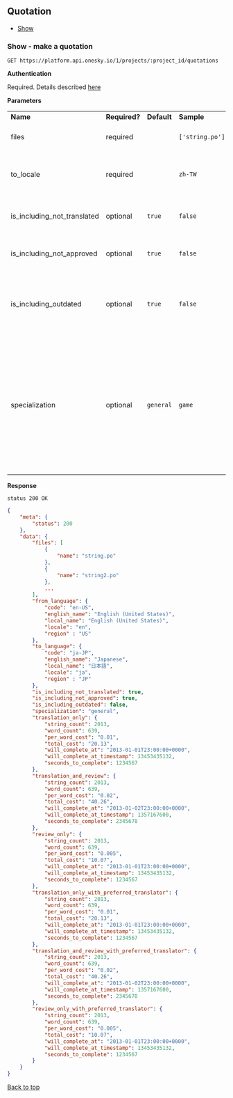 ## Quotation
- [Show](#show---make-a-quotation)


### Show - make a quotation

    GET https://platform.api.onesky.io/1/projects/:project_id/quotations

**Authentication**

Required. Details described [here](/README.md#authentication)

**Parameters**

<table>
    <tr>
        <td><strong>Name</strong></td>
        <td><strong>Required?</strong></td>
        <td><strong>Default</strong></td>
        <td><strong>Sample</strong></td>
        <td><strong>Description</strong></td>
    </tr>
    <tr>
        <td>files</td>
        <td>required</td>
        <td></td>
        <td><code>['string.po']</code></td>
        <td>Files to be translated in the order</td>
    </tr>
    <tr>
        <td>to_locale</td>
        <td>required</td>
        <td></td>
        <td><code>zh-TW</code></td>
        <td>Target language to tranlate. Please refer to <a href="/resources/locales.md">GET locales</a></td>
    </tr>
    <tr>
        <td>is_including_not_translated</td>
        <td>optional</td>
        <td><code>true</code></td>
        <td><code>false</code></td>
        <td>Include not translated phrases to translate</td>
    </tr>
    <tr>
        <td>is_including_not_approved</td>
        <td>optional</td>
        <td><code>true</code></td>
        <td><code>false</code></td>
        <td>Include not approved phrases to translate</td>
    </tr>
    <tr>
        <td>is_including_outdated</td>
        <td>optional</td>
        <td><code>true</code></td>
        <td><code>false</code></td>
        <td>Include outdated phrases to translate that is updated since last order.</td>
    </tr>
    <tr>
        <td>specialization</td>
        <td>optional</td>
        <td><code>general</code></td>
        <td><code>game</code></td>
        <td>
            Specify specialization in order to translate phrases in a specific area.
            <br>
            Currently supported:
            <ul>
                <li><code>general</code> - genreal translations</li>
                <li><code>game</code> - translations of game</li>
            </ul>
        </td>
    </tr>
</table>

**Response**

```
status 200 OK
```
``` json
{
    "meta": {
        "status": 200
    },
    "data": {
        "files": [
            {
                "name": "string.po"
            },
            {
                "name": "string2.po"
            },
            ...
        ],
        "from_language": {
            "code": "en-US",
            "english_name": "English (United States)",
            "local_name": "English (United States)",
            "locale": "en",
            "region" : "US"
        },
        "to_language": {
            "code": "ja-JP",
            "english_name": "Japanese",
            "local_name": "日本語",
            "locale": "ja",
            "region" : "JP"
        },
        "is_including_not_translated": true,
        "is_including_not_approved": true,
        "is_including_outdated": false,
        "specialization": "general",
        "translation_only": {
            "string_count": 2013,
            "word_count": 639,
            "per_word_cost": "0.01",
            "total_cost": "20.13",
            "will_complete_at": "2013-01-01T23:00:00+0000",
            "will_complete_at_timestamp": 13453435132,
            "seconds_to_complete": 1234567
        },
        "translation_and_review": {
            "string_count": 2013,
            "word_count": 639,
            "per_word_cost": "0.02",
            "total_cost": "40.26",
            "will_complete_at": "2013-01-02T23:00:00+0000",
            "will_complete_at_timestamp": 1357167600,
            "seconds_to_complete": 2345678
        },
        "review_only": {
            "string_count": 2013,
            "word_count": 639,
            "per_word_cost": "0.005",
            "total_cost": "10.07",
            "will_complete_at": "2013-01-01T23:00:00+0000",
            "will_complete_at_timestamp": 13453435132,
            "seconds_to_complete": 1234567
        },
        "translation_only_with_preferred_translator": {
            "string_count": 2013,
            "word_count": 639,
            "per_word_cost": "0.01",
            "total_cost": "20.13",
            "will_complete_at": "2013-01-01T23:00:00+0000",
            "will_complete_at_timestamp": 13453435132,
            "seconds_to_complete": 1234567
        },
        "translation_and_review_with_preferred_translator": {
            "string_count": 2013,
            "word_count": 639,
            "per_word_cost": "0.02",
            "total_cost": "40.26",
            "will_complete_at": "2013-01-02T23:00:00+0000",
            "will_complete_at_timestamp": 1357167600,
            "seconds_to_complete": 2345678
        },
        "review_only_with_preferred_translator": {
            "string_count": 2013,
            "word_count": 639,
            "per_word_cost": "0.005",
            "total_cost": "10.07",
            "will_complete_at": "2013-01-01T23:00:00+0000",
            "will_complete_at_timestamp": 13453435132,
            "seconds_to_complete": 1234567
        }
    }
}
```
[Back to top](#quotation)
